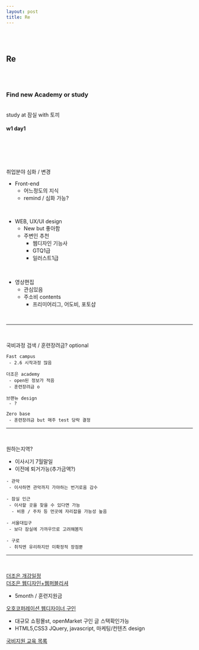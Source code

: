 ```yaml
---
layout: post
title: Re
---
```


<br><br>

## Re

<br><br>

### Find new Academy or study

<br> study at 잠실 with 토끼

#### w1 day1

<br><br>

<br>

취업분야 심화 / 변경

- Front-end
  - 어느정도의 지식
  - remind / 심화 가능?

<br>

- WEB, UX/UI design
  - New but 좋아함
  - 주변인 추천
    - 웹디자인 기능사
    - GTQ1급
    - 일러스트1급

<br>

- 영상편집
  - 관심있음
  - 주소비 contents
    - 프리미어리그, 어도비, 포토샵

<br>

---

<Br>

국비과정 검색 / 훈련장려금? optional

```
Fast campus
 - 2.6 시작과정 많음

더조은 academy
 - open된 정보가 적음
 - 훈련장려금 o

브랜뉴 design
 - ?

Zero base
 - 훈련장려금 but 매주 test 당락 결정

```

---

<br>

원하는지역?

- 이사시기 7월말일
- 이전에 퇴거가능(추가금액?)

```
- 관악
 - 이사하면 관악까지 가야하는 번거로움 감수

- 잠실 인근
 - 이사할 곳을 찾을 수 있다면 가능
  - 비용 / 주차 등 먼곳에 자리잡을 가능성 높음

- 서울대입구
 - 보다 잠실에 가까우므로 고려해봄직

- 구로
 - 취직엔 유리하지만 미확정적 장점뿐

```

---

<br>

[더조은 개강일정](http://tjoeunm.net/front/campus/lecture_schedule.asp)<br>
[더조은 웹디자인+웹퍼블리셔](http://tjoeunm.net/front/lecture/ncs.asp?lt=1&ci=1&li=6299)

- 5month / 훈련지원금

[오호코퍼레이션 웹디자이너 구인](https://www.rocketpunch.com/companies/ohocorporation/jobs)

- 대규모 쇼핑몰st, openMarket 구인 글 스택확인가능
- HTML5,CSS3 JQuery, javascript, 마케팅/컨텐츠 design

[국비지원 교육 목록](http://www.gukbi.com/Search/?Query=%EC%9B%B9%EB%94%94%EC%9E%90%EC%9D%B8)
